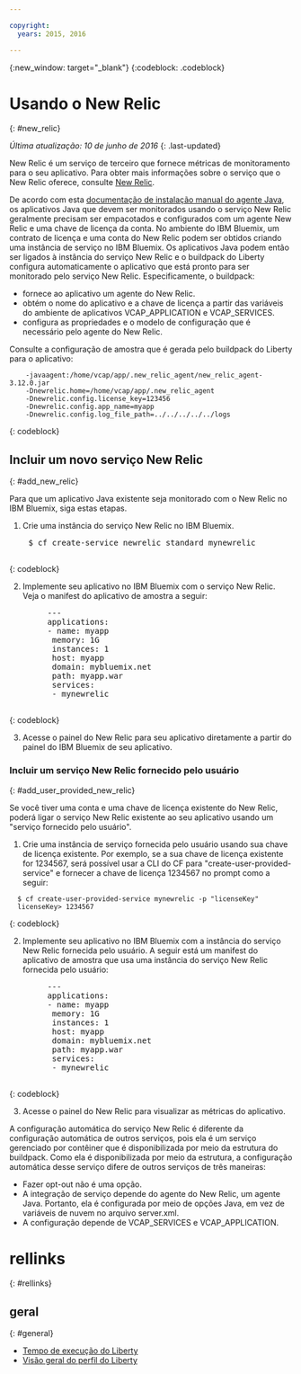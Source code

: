 ```yaml
---

copyright:
  years: 2015, 2016

---
```


{:new_window: target="_blank"}
{:codeblock: .codeblock}

# Usando o New Relic
{: #new_relic}

*Última atualização: 10 de junho de 2016*
{: .last-updated}

New Relic é um serviço de terceiro que fornece
métricas de monitoramento para o seu aplicativo. Para obter mais
informações sobre o serviço que o New Relic oferece, consulte [New
Relic](http://newrelic.com/java).

De acordo com esta [documentação de instalação manual do agente Java](https://docs.newrelic.com/docs/agents/java-agent/installation/java-agent-manual-installation), os aplicativos Java que devem ser monitorados usando o serviço New Relic geralmente precisam ser empacotados e configurados com um agente New Relic e uma chave de licença da conta. No ambiente do IBM Bluemix, um contrato de licença e uma conta do New Relic podem ser obtidos criando uma instância de serviço no IBM Bluemix. Os aplicativos Java podem então ser ligados à instância do serviço New Relic e o buildpack do Liberty configura automaticamente o aplicativo que está pronto para ser monitorado pelo serviço New Relic.
Especificamente,
o buildpack:

* fornece ao aplicativo um agente do New Relic.
* obtém o nome do aplicativo e a chave de licença a partir das variáveis do ambiente de aplicativos VCAP_APPLICATION e VCAP_SERVICES.
* configura as propriedades e o modelo de configuração que é necessário pelo agente do
New Relic.

Consulte a configuração de amostra que é gerada pelo buildpack
do Liberty para o aplicativo:

```
    -javaagent:/home/vcap/app/.new_relic_agent/new_relic_agent-3.12.0.jar
    -Dnewrelic.home=/home/vcap/app/.new_relic_agent
    -Dnewrelic.config.license_key=123456
    -Dnewrelic.config.app_name=myapp
    -Dnewrelic.config.log_file_path=../../../../../logs
```
{: codeblock}

## Incluir um novo serviço New Relic
{: #add_new_relic}

Para que um aplicativo Java existente seja monitorado com o New Relic no IBM Bluemix, siga estas etapas.
1. Crie uma instância do serviço New Relic no IBM Bluemix.

  <pre>
    $ cf create-service newrelic standard mynewrelic
  </pre>
  {: codeblock}

2. Implemente seu aplicativo no IBM Bluemix com o serviço New Relic.  Veja o manifest do aplicativo
de amostra a seguir:

  <pre>
        &dash;&dash;&dash;
        applications:
        - name: myapp
         memory: 1G
         instances: 1
         host: myapp
         domain: mybluemix.net
         path: myapp.war
         services:
         - mynewrelic
  </pre>
  {: codeblock}

3. Acesse o painel do New Relic para seu aplicativo diretamente a partir do painel do IBM Bluemix de seu aplicativo.

### Incluir um serviço New Relic fornecido pelo usuário
{: #add_user_provided_new_relic}

Se você tiver uma conta e uma chave de licença existente do New Relic, poderá ligar o serviço
New Relic existente ao seu aplicativo usando um "serviço fornecido pelo usuário".

1. Crie uma instância de serviço fornecida pelo usuário usando sua chave de licença
existente.  Por exemplo, se a sua chave de licença existente for 1234567, será possível usar a CLI do CF para "create-user-provided-service" e fornecer a chave de licença 1234567 no prompt como a seguir:
  ```
    $ cf create-user-provided-service mynewrelic -p "licenseKey"
    licenseKey> 1234567
  ```
  {: codeblock}

2. Implemente seu aplicativo no IBM Bluemix com a instância do serviço New Relic fornecida pelo usuário.  A seguir
está um manifest do aplicativo de amostra que usa uma instância do serviço New Relic
fornecida pelo usuário:
  <pre>
        &dash;&dash;&dash;
        applications:
        - name: myapp
         memory: 1G
         instances: 1
         host: myapp
         domain: mybluemix.net
         path: myapp.war
         services:
         - mynewrelic
  </pre>
  {: codeblock}

3. Acesse o painel do New Relic para visualizar as métricas do aplicativo.

A configuração automática do serviço New Relic é diferente da configuração automática de outros serviços, pois ela é um serviço gerenciado por
contêiner que é disponibilizada por meio da estrutura do buildpack.  Como ela é disponibilizada por meio
da estrutura, a configuração automática desse serviço difere de outros serviços de três maneiras:
* Fazer opt-out não é uma opção.
* A integração de serviço depende do agente do New Relic, um agente Java. Portanto, ela é configurada por meio de opções Java, em vez de variáveis de nuvem no arquivo server.xml.
* A configuração depende de VCAP_SERVICES e VCAP_APPLICATION.

# rellinks
{: #rellinks}
## geral
{: #general}
* [Tempo de execução do Liberty](index.html)
* [Visão geral do perfil do Liberty](http://www-01.ibm.com/support/knowledgecenter/SSAW57_8.5.5/com.ibm.websphere.wlp.nd.doc/ae/cwlp_about.html)
